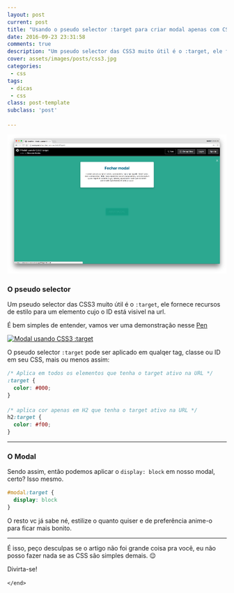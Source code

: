 ```yaml
---
layout: post
current: post
title: "Usando o pseudo selector :target para criar modal apenas com CSS"
date: 2016-09-23 23:31:58
comments: true
description: "Um pseudo selector das CSS3 muito útil é o :target, ele fornece recursos de estilo para um elemento cujo o ID está visivel na url"
cover: assets/images/posts/css3.jpg
categories:
 - css
tags:
 - dicas
 - css
class: post-template
subclass: 'post'

---
```


![Usando o pseudo selector :target para criar modal apenas com CSS](/assets/images/posts/usando-o-selector-target-para-criar-modal-apenas-com-css.png)

### O pseudo selector

Um pseudo selector das CSS3 muito útil é o `:target`, ele fornece recursos de estilo para um elemento cujo o ID está visivel na url.

É bem simples de entender, vamos ver uma demonstração nesse <a href="http://codepen.io/nandomoreirame/details/WGpjaY/" target="_blank">Pen</a>

[![Modal usando CSS3 :target](https://codepen.io/oknoblich/pen/WGpjaY/image/large.png)](https://codepen.io/nandomoreirame/pen/WGpjaY)

O pseudo selector `:target` pode ser aplicado em qualqer tag, classe ou ID em seu CSS, mais ou menos assim:

```css
/* Aplica em todos os elementos que tenha o target ativo na URL */
:target {
  color: #000;
}

/* aplica cor apenas em H2 que tenha o target ativo na URL */
h2:target {
  color: #f00;
}
```

---

### O Modal

Sendo assim, então podemos aplicar o `display: block` em nosso modal, certo? Isso mesmo.

```css
#modal:target {
  display: block
}
```

O resto vc já sabe né, estilize o quanto quiser e de preferência anime-o para ficar mais bonito.

---

É isso, peço desculpas se o artigo não foi grande coisa pra você, eu não posso fazer nada se as CSS são simples demais. 😌

Divirta-se!

`</end>`

